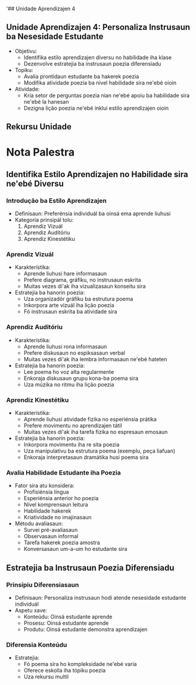 '## Unidade Aprendizajen 4

## Unidade Aprendizajen 4: Personaliza Instrusaun ba Nesesidade Estudante
- Objetivu:
  * Identifika estilo aprendizajen diversu no habilidade iha klase
  * Dezenvolve estratejia ba instrusaun poezia diferensiadu
- Topiku:
  * Avalia prontidaun estudante ba hakerek poezia
  * Modifika atividade poezia ba nivel habilidade sira ne'ebé oioin
- Atividade:
  * Kria setor de perguntas poezia nian ne'ebé apoiu ba habilidade sira ne'ebé la hanesan
  * Dezigna lição poezia ne'ebé inklui estilo aprendizajen oioin

## Rekursu Unidade

# Nota Palestra

## Identifika Estilo Aprendizajen no Habilidade sira ne'ebé Diversu

### Introdução ba Estilo Aprendizajen
- Definisaun: Preferénsia individuál ba oinsá ema aprende liuhusi
- Kategoria prinsipál tolu:
  1. Aprendiz Vizuál
  2. Aprendiz Auditóriu
  3. Aprendiz Kinestétiku

### Aprendiz Vizuál
- Karakterístika:
  - Aprende liuhusi hare informasaun
  - Prefere diagrama, gráfiku, no instrusaun eskrita
  - Muitas vezes di'ak iha vizualizasaun konseitu sira
- Estratejia ba hanorin poezia:
  - Uza organizadór gráfiku ba estrutura poema
  - Inkorpora arte vizuál iha lição poezia
  - Fó instrusaun eskrita ba atividade sira

### Aprendiz Auditóriu
- Karakterístika:
  - Aprende liuhusi rona informasaun
  - Prefere diskusaun no espiksasaun verbal
  - Muitas vezes di'ak iha lembra informasaun ne'ebé hateten
- Estratejia ba hanorin poezia:
  - Lee poema ho voz alta regularmente
  - Enkoraja diskusaun grupu kona-ba poema sira
  - Uza múzika no ritmu iha lição poezia

### Aprendiz Kinestétiku
- Karakterístika:
  - Aprende liuhusi atividade fizika no esperiénsia prátika
  - Prefere movimentu no aprendizajen tátil
  - Muitas vezes di'ak iha tarefa fizika no espresaun emosaun
- Estratejia ba hanorin poezia:
  - Inkorpora movimentu iha re sita poezia
  - Uza manipulativu ba estrutura poema (exemplu, peça liafuan)
  - Enkoraja interpretasaun dramátika husi poema sira

### Avalia Habilidade Estudante iha Poezia
- Fator sira atu konsidera:
  - Profisiénsia língua
  - Esperiénsia anterior ho poezia
  - Nível komprensaun leitura
  - Habilidade hakerek
  - Kriatividade no imajinasaun
- Métodu avaliasaun:
  - Survei pré-avaliasaun
  - Observasaun informal
  - Tarefa hakerek poezia amostra
  - Konversasaun um-a-um ho estudante sira

## Estratejia ba Instrusaun Poezia Diferensiadu

### Prinsípiu Diferensiasaun
- Definisaun: Personaliza instrusaun hodi atende nesesidade estudante individuál
- Aspetu xave:
  - Konteúdu: Oinsá estudante aprende
  - Prosesu: Oinsá estudante aprende
  - Produtu: Oinsá estudante demonstra aprendizajen

### Diferensia Konteúdu
- Estratejia:
  - Fó poema sira ho kompleksidade ne'ebé varia
  - Oferece eskolla iha tópiku poezia
  - Uza rekursu multil